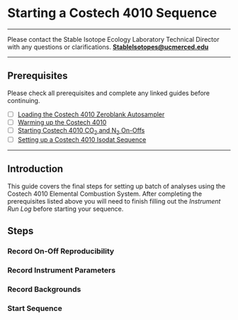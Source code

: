 # Starting a Costech 4010 Sequence

***

Please contact the Stable Isotope Ecology Laboratory Technical Director with any questions or clarifications. **StableIsotopes@ucmerced.edu**

***

## Prerequisites

Please check all prerequisites and complete any linked guides before continuing.

- [ ] [Loading the Costech 4010 Zeroblank Autosampler](../costech_EA/EA_zeroblank.md) 
- [ ] [Warming up the Costech 4010](../costech_EA/warming_up_costech.md)
- [ ] [Starting Costech 4010 CO<sub>2</sub> and N<sub>2</sub> On-Offs ](../isodat/EA_on_offs.md)
- [ ] [Setting up a Costech 4010 Isodat Sequence](../isodat/isodat_sequence.md)

*** 

## Introduction

This guide covers the final steps for setting up batch of analyses using the Costech 4010 Elemental Combustion System. After completing the prerequisites listed above you will need to finish filling out the *Instrument Run Log* before starting your sequence. 

## Steps

### Record On-Off Reproducibility 

### Record Instrument Parameters

### Record Backgrounds

### Start Sequence